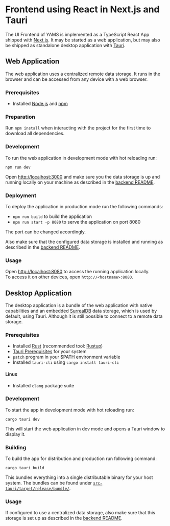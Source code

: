 # Frontend using React in Next.js and Tauri

The UI Frontend of YAMS is implemented as a TypeScript React App shipped with [Next.js](https://nextjs.org/).
It may be started as a web application, but may also be shipped as standalone desktop application with
[Tauri](https://tauri.app).

## Web Application

The web application uses a centralized remote data storage. It runs in the browser
and can be accessed from any device with a web browser.

### Prerequisites

- Installed [Node.js](https://nodejs.org) and [npm](https://www.npmjs.com/)

### Preparation

Run `npm install` when interacting with the project for the first time to download all dependencies.

### Development

To run the web application in development mode with hot reloading run:

`npm run dev`

Open [http://localhost:3000](http://localhost:3000) and make sure you the data storage is up and running
locally on your machine as described in the [backend README](../backend/README.md).

### Deployment

To deploy the application in production mode run the following commands:

- `npm run build` to build the application
- `npm run start -p 8080` to serve the application on port 8080

The port can be changed accordingly.

Also make sure that the configured data storage is installed and running as described in the
[backend README](../backend/README.md).

### Usage

Open [http://localhost:8080](http://localhost:8080) to access the running application locally.   
To access it on other devices, open `http://<hostname>:8080`.

## Desktop Application

The desktop application is a bundle of the web application with native capabilities and an embedded
[SurrealDB](https://surrealdb.com) data storage, which is used by default, using Tauri. Although it is still possible to
connect to a remote data
storage.

### Prerequisites

- Installed [Rust](https://rust-lang.org) (recommended tool:
  [Rustup](https://tauri.app/v1/guides/getting-started/prerequisites))
- [Tauri Prerequisites](https://tauri.app/v1/guides/getting-started/prerequisites) for your system
- `patch` program in your $PATH environment variable
- Installed `tauri-cli` using `cargo install tauri-cli`

#### Linux

- Installed `clang` package suite

### Development

To start the app in development mode with hot reloading run:

`cargo tauri dev`

This will start the web application in dev mode and opens a Tauri window to display it.

### Building

To build the app for distribution and production run following command:

`cargo tauri build`

This bundles everything into a single distributable binary for your host system. The bundles can be found under
[`src-tauri/target/release/bundle/`](src-tauri/target/release/bundle/).

### Usage

If configured to use a centralized data storage, also make sure that this storage is set up as described in the
[backend README](../backend/README.md).
